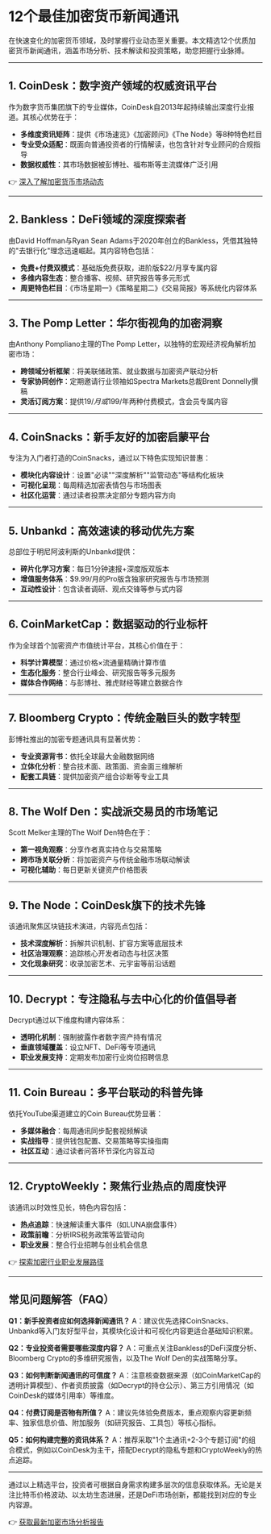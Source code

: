 # 12个最佳加密货币新闻通讯

在快速变化的加密货币领域，及时掌握行业动态至关重要。本文精选12个优质加密货币新闻通讯，涵盖市场分析、技术解读和投资策略，助您把握行业脉搏。

---

## 1. CoinDesk：数字资产领域的权威资讯平台

作为数字货币集团旗下的专业媒体，CoinDesk自2013年起持续输出深度行业报道。其核心优势在于：
- **多维度资讯矩阵**：提供《市场速览》《加密顾问》《The Node》等8种特色栏目
- **专业受众适配**：既面向普通投资者的行情解读，也包含针对专业顾问的合规指导
- **数据权威性**：其市场数据被彭博社、福布斯等主流媒体广泛引用

👉 [深入了解加密货币市场动态](https://bit.ly/okx_welcome)

---

## 2. Bankless：DeFi领域的深度探索者

由David Hoffman与Ryan Sean Adams于2020年创立的Bankless，凭借其独特的"去银行化"理念迅速崛起。其内容特色包括：
- **免费+付费双模式**：基础版免费获取，进阶版$22/月享专属内容
- **多维内容生态**：整合播客、视频、研究报告等多元形式
- **周更特色栏目**：《市场星期一》《策略星期二》《交易简报》等系统化内容体系

---

## 3. The Pomp Letter：华尔街视角的加密洞察

由Anthony Pompliano主理的The Pomp Letter，以独特的宏观经济视角解析加密市场：
- **跨领域分析框架**：将美联储政策、就业数据与加密资产联动分析
- **专家协同创作**：定期邀请行业领袖如Spectra Markets总裁Brent Donnelly撰稿
- **灵活订阅方案**：提供$19/月或$199/年两种付费模式，含会员专属内容

---

## 4. CoinSnacks：新手友好的加密启蒙平台

专注为入门者打造的CoinSnacks，通过以下特色实现知识普惠：
- **模块化内容设计**：设置"必读""深度解析""监管动态"等结构化板块
- **可视化呈现**：每周精选加密表情包与市场图表
- **社区化运营**：通过读者投票决定部分专题内容方向

---

## 5. Unbankd：高效速读的移动优先方案

总部位于明尼阿波利斯的Unbankd提供：
- **碎片化学习方案**：每日1分钟速报+深度版双版本
- **增值服务体系**：$9.99/月的Pro版含独家研究报告与市场预测
- **互动性设计**：包含读者调研、观点交锋等参与式内容

---

## 6. CoinMarketCap：数据驱动的行业标杆

作为全球首个加密资产市值统计平台，其核心价值在于：
- **科学计算模型**：通过价格×流通量精确计算市值
- **生态化服务**：整合行业峰会、研究报告等多元服务
- **媒体合作网络**：与彭博社、雅虎财经等建立数据合作

---

## 7. Bloomberg Crypto：传统金融巨头的数字转型

彭博社推出的加密专题通讯具有显著优势：
- **专业资源背书**：依托全球最大金融数据网络
- **立体化分析**：整合技术面、政策面、资金面三维解析
- **配套工具链**：提供加密资产组合诊断等专业工具

---

## 8. The Wolf Den：实战派交易员的市场笔记

Scott Melker主理的The Wolf Den特色在于：
- **第一视角观察**：分享作者真实持仓与交易策略
- **跨市场关联分析**：将加密资产与传统金融市场联动解读
- **可视化辅助**：每日更新关键资产价格图表

---

## 9. The Node：CoinDesk旗下的技术先锋

该通讯聚焦区块链技术演进，内容亮点包括：
- **技术深度解析**：拆解共识机制、扩容方案等底层技术
- **社区治理观察**：追踪核心开发者动态与社区决策
- **文化现象研究**：收录加密艺术、元宇宙等前沿话题

---

## 10. Decrypt：专注隐私与去中心化的价值倡导者

Decrypt通过以下维度构建内容体系：
- **透明化机制**：强制披露作者数字资产持有情况
- **垂直领域覆盖**：设立NFT、DeFi等专项通讯
- **职业发展支持**：定期发布加密行业岗位招聘信息

---

## 11. Coin Bureau：多平台联动的科普先锋

依托YouTube渠道建立的Coin Bureau优势显著：
- **多媒体融合**：每周通讯同步配套视频解读
- **实战指导**：提供钱包配置、交易策略等实操指南
- **社区互动**：通过读者问答环节深化内容互动

---

## 12. CryptoWeekly：聚焦行业热点的周度快评

该通讯以时效性见长，特色内容包括：
- **热点追踪**：快速解读重大事件（如LUNA崩盘事件）
- **政策前瞻**：分析IRS税务政策等监管动向
- **职业发展**：整合行业招聘与创业机会信息

👉 [探索加密行业职业发展路径](https://bit.ly/okx_welcome)

---

## 常见问题解答（FAQ）

**Q1：新手投资者应如何选择新闻通讯？**
A：建议优先选择CoinSnacks、Unbankd等入门友好型平台，其模块化设计和可视化内容更适合基础知识积累。

**Q2：专业投资者需要哪些深度内容？**
A：可重点关注Bankless的DeFi深度分析、Bloomberg Crypto的多维研究报告，以及The Wolf Den的实战策略分享。

**Q3：如何判断新闻通讯的可信度？**
A：注意核查数据来源（如CoinMarketCap的透明计算模型）、作者资质披露（如Decrypt的持仓公示）、第三方引用情况（如CoinDesk的媒体引用率）等维度。

**Q4：付费订阅是否物有所值？**
A：建议先体验免费版本，重点观察内容更新频率、独家信息价值、附加服务（如研究报告、工具包）等核心指标。

**Q5：如何构建完整的资讯体系？**
A：推荐采取"1个主通讯+2-3个专题订阅"的组合模式，例如以CoinDesk为主干，搭配Decrypt的隐私专题和CryptoWeekly的热点追踪。

---

通过以上精选平台，投资者可根据自身需求构建多层次的信息获取体系。无论是关注比特币价格波动、以太坊生态进展，还是DeFi市场创新，都能找到对应的专业内容源。

👉 [获取最新加密市场分析报告](https://bit.ly/okx_welcome)